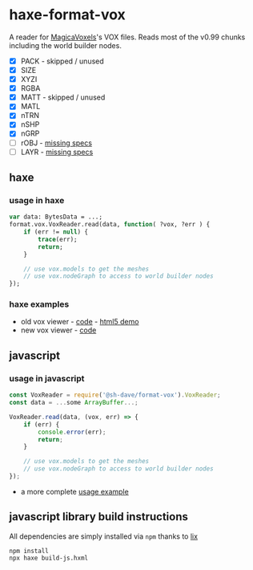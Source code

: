 # haxe-format-vox

A reader for [MagicaVoxels](https://ephtracy.github.io)'s VOX files. Reads most of the v0.99 chunks including the world builder nodes.

- [x] PACK - skipped / unused
- [x] SIZE
- [x] XYZI
- [x] RGBA
- [x] MATT - skipped / unused
- [X] MATL
- [x] nTRN
- [x] nSHP
- [x] nGRP
- [ ] rOBJ - [missing specs](https://github.com/ephtracy/voxel-model/issues/19)
- [ ] LAYR - [missing specs](https://github.com/ephtracy/voxel-model/issues/19)

## haxe

### usage in haxe
```haxe
var data: BytesData = ...;
format.vox.VoxReader.read(data, function( ?vox, ?err ) {
	if (err != null) {
		trace(err);
		return;
	}

	// use vox.models to get the meshes
	// use vox.nodeGraph to access to world builder nodes
});
```

### haxe examples

- old vox viewer - [code](https://github.com/sh-dave/haxe-format-vox-examples) - [html5 demo](https://sh-dave.github.io/haxe-format-vox-examples)
- new vox viewer - [code](https://github.com/sh-dave/vox-viewer)

## javascript

### usage in javascript

```js
const VoxReader = require('@sh-dave/format-vox').VoxReader;
const data = ...some ArrayBuffer...;

VoxReader.read(data, (vox, err) => {
	if (err) {
		console.error(err);
		return;
	}

	// use vox.models to get the meshes
	// use vox.nodeGraph to access to world builder nodes
});
```

- a more complete [usage example](https://github.com/sh-dave/haxe-format-vox-examples-js)

## javascript library build instructions

All dependencies are simply installed via `npm` thanks to [lix](https://github.com/lix-pm/lix.client)

```shell
npm install
npx haxe build-js.hxml
```
